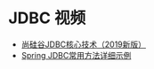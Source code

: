 




# JDBC 视频

 * [尚硅谷JDBC核心技术（2019新版）](https://www.bilibili.com/video/av67955358/?spm_id_from=333.788.videocard.4)
 * [Spring JDBC常用方法详细示例](https://blog.csdn.net/autfish/article/details/51284727) 
